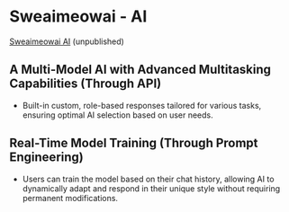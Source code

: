 # Sweaimeowai - AI

[Sweaimeowai AI](https://Sweaimeowai.xyz/) (unpublished)

## A Multi-Model AI with Advanced Multitasking Capabilities (Through API)
- Built-in custom, role-based responses tailored for various tasks, ensuring optimal AI selection based on user needs.

## Real-Time Model Training (Through Prompt Engineering)
- Users can train the model based on their chat history, allowing AI to dynamically adapt and respond in their unique style without requiring permanent modifications.

